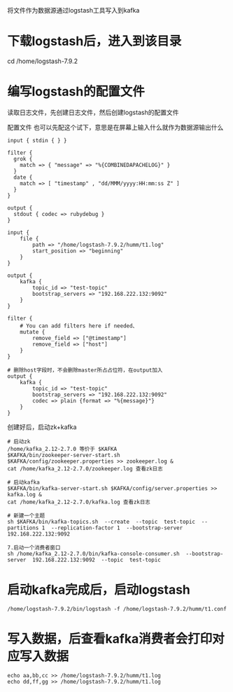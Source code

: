 将文件作为数据源通过logstash工具写入到kafka
# 下载logstash后，进入到该目录
cd /home/logstash-7.9.2

# 编写logstash的配置文件
读取日志文件，先创建日志文件，然后创建logstash的配置文件

配置文件
也可以先配这个试下，意思是在屏幕上输入什么就作为数据源输出什么
```shell
input { stdin { } }

filter {
  grok {
    match => { "message" => "%{COMBINEDAPACHELOG}" }
  }
  date {
    match => [ "timestamp" , "dd/MMM/yyyy:HH:mm:ss Z" ]
  }
}
 
output {
  stdout { codec => rubydebug }
}
```

```text
input {
    file {
        path => "/home/logstash-7.9.2/humm/t1.log"
        start_position => "beginning"
    }
}

output {
    kafka {
        topic_id => "test-topic"
        bootstrap_servers => "192.168.222.132:9092"
    }
}

filter {
    # You can add filters here if needed、
    mutate {
        remove_field => ["@timestamp"]
        remove_field => ["host"]
    }
}

# 删除host字段时，不会删除master所占占位符，在output加入
output {
    kafka {
        topic_id => "test-topic"
        bootstrap_servers => "192.168.222.132:9092"
        codec => plain {format => "%{message}"}
    }
}
```
创建好后，启动zk+kafka
```shell
# 启动zk
/home/kafka_2.12-2.7.0 等价于 $KAFKA
$KAFKA/bin/zookeeper-server-start.sh $KAFKA/config/zookeeper.properties >> zookeeper.log &
cat /home/kafka_2.12-2.7.0/zookeeper.log 查看zk日志

# 启动kafka
$KAFKA/bin/kafka-server-start.sh $KAFKA/config/server.properties >> kafka.log &
cat /home/kafka_2.12-2.7.0/kafka.log 查看zk日志

# 新建一个主题
sh $KAFKA/bin/kafka-topics.sh  --create  --topic  test-topic  --partitions 1  --replication-factor 1  --bootstrap-server  192.168.222.132:9092

7.启动一个消费者窗口
sh /home/kafka_2.12-2.7.0/bin/kafka-console-consumer.sh  --bootstrap-server  192.168.222.132:9092  --topic  test-topic
```

# 启动kafka完成后，启动logstash
```shell
/home/logstash-7.9.2/bin/logstash -f /home/logstash-7.9.2/humm/t1.conf
```

# 写入数据，后查看kafka消费者会打印对应写入数据
```shell
echo aa,bb,cc >> /home/logstash-7.9.2/humm/t1.log
echo dd,ff,gg >> /home/logstash-7.9.2/humm/t1.log
```

